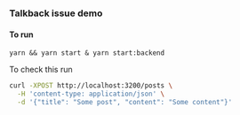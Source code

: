 ### Talkback issue demo

#### To run
```
yarn && yarn start & yarn start:backend
```

To check this run
```sh
curl -XPOST http://localhost:3200/posts \
  -H 'content-type: application/json' \
  -d '{"title": "Some post", "content": "Some content"}'
```
